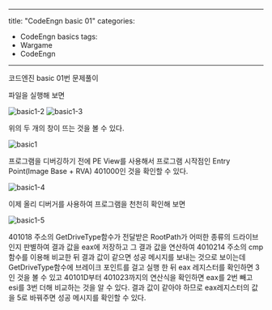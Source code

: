 
---
title: "CodeEngn basic 01"
categories:
  - CodeEngn basics
tags:
  - Wargame
  - CodeEngn
---
코드엔진 basic 01번 문제풀이

파일을 실행해 보면

![basic1-2](https://user-images.githubusercontent.com/91646923/135457267-41467da4-9e35-4a91-96c3-c775b508ad0c.JPG)
![basic1-3](https://user-images.githubusercontent.com/91646923/135457275-ebae95e4-5c94-40b0-b57a-50de25b700cf.JPG)

위의 두 개의 창이 뜨는 것을 볼 수 있다.

![basic1](https://user-images.githubusercontent.com/91646923/135457288-416b6362-90c0-41f4-b6eb-0d97a1a8514f.JPG)

프로그램을 디버깅하기 전에 PE View를 사용해서 프로그램 시작점인 Entry Point(Image Base + RVA) 401000인 것을 확인할 수 있다.

![basic1-4](https://user-images.githubusercontent.com/91646923/135457292-d8883cc2-7faf-4f79-9cda-9b95e772cd04.JPG)

이제 올리 디버거를 사용하여 프로그램을 천천히 확인해 보면

![basic1-5](https://user-images.githubusercontent.com/91646923/135457297-2b0658db-c965-413d-ba62-48fb33f18428.JPG)

401018 주소의 GetDriveType함수가 전달받은 RootPath가 어떠한 종류의 드라이브인지 판별하여 결과 값을 eax에 저장하고 그 결과 값을 연산하여 4010214 주소의 cmp 함수를 이용해 비교한 뒤 결과 값이 같으면 성공 메시지를 보내는 것으로 보이는데 GetDriveType함수에 브레이크 포인트를 걸고 실행 한 뒤 eax 레지스터를 확인하면 3인 것을 볼 수 있고 40101D부터 401023까지의 연산식을 확인하면 eax를 2번 빼고 esi를 3번 더해 비교하는 것을 알 수 있다. 결과 값이 같아야 하므로 eax레지스터의 값을 5로 바꿔주면 성공 메시지를 확인할 수 있다.


